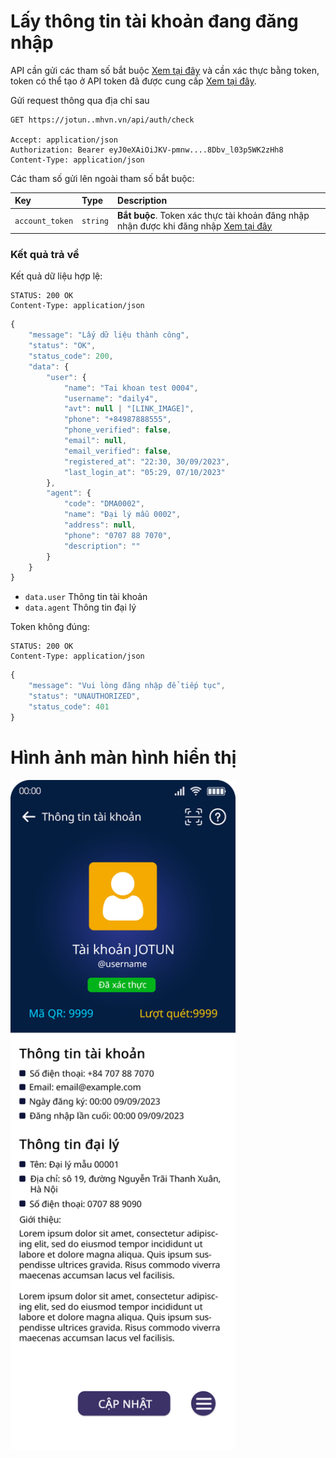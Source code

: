 # Lấy thông tin tài khoản đang đăng nhập

API cần gửi các tham số bắt buộc [Xem tại đây](README.md) và cần xác thực bằng token, token có thể tạo ở API token đã được cung cấp [Xem tại đây](token-access.md).

 Gửi request thông qua địa chỉ sau
 ```http
GET https://jotun..mhvn.vn/api/auth/check

Accept: application/json
Authorization: Bearer eyJ0eXAiOiJKV-pmnw....8Dbv_l03p5WK2zHh8
Content-Type: application/json
```

Các tham số gửi lên ngoài tham số bắt buộc:

| Key | Type | Description |
| :--- | :--- | :--- |
| `account_token` | `string` | **Bắt buộc**. Token xác thực tài khoản đăng nhập nhận được khi đăng nhập [Xem tại đây](login.md) |

### Kết quả trả về
Kết quả dữ liệu hợp lệ:
 ```http
STATUS: 200 OK
Content-Type: application/json
```
```javascript
{
    "message": "Lấy dữ liệu thành công",
    "status": "OK",
    "status_code": 200,
    "data": {
        "user": {
            "name": "Tai khoan test 0004",
            "username": "daily4",
            "avt": null | "[LINK_IMAGE]",
            "phone": "+84987888555",
            "phone_verified": false,
            "email": null,
            "email_verified": false,
            "registered_at": "22:30, 30/09/2023",
            "last_login_at": "05:29, 07/10/2023"
        },
        "agent": {
            "code": "DMA0002",
            "name": "Đại lý mẫu 0002",
            "address": null,
            "phone": "0707 88 7070",
            "description": ""
        }
    }
}
```

- `data.user` Thông tin tài khoản
- `data.agent` Thông tin đại lý

Token không đúng:
 ```http
STATUS: 200 OK
Content-Type: application/json
```
```javascript
{
    "message": "Vui lòng đăng nhập để tiếp tục",
    "status": "UNAUTHORIZED",
    "status_code": 401
}
```

# Hình ảnh màn hình hiển thị
<img src="images/jotun_user_1242x2688.png" width="360">
